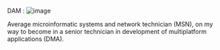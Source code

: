 DAM : ![image](https://user-images.githubusercontent.com/81053395/203562078-1efb3b56-d815-4f30-9c7c-4d5ea3987a29.png)

Average microinformatic systems and network technician (MSN), on my way to become in a senior technician in development of multiplatform applications (DMA).


<!--
**ergoegos/ergoegos** is a ✨ _special_ ✨ repository because its `README.md` (this file) appears on your GitHub profile.
![](https://github-readme-stats.vercel.app/api?username=ergoegos&show_icons=true)
Here are some ideas to get you started:

- 🔭 I’m currently working on ...
- 🌱 I’m currently learning ...
- 👯 I’m looking to collaborate on ...
- 🤔 I’m looking for help with ...
- 💬 Ask me about ...
- 📫 How to reach me: ...
- 😄 Pronouns: ...
- ⚡ Fun fact: ...
-->
